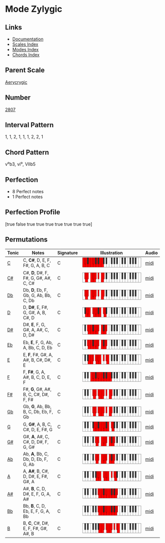 # Mode Zylygic

## Links

- [Documentation](README.md)
- [Scales Index](Scales.md)
- [Modes Index](Modes.md)
- [Chords Index](Chords.md)

## Parent Scale

[Aerycrygic](ScaleAerycrygic.md)

## Number

[2807](https://ianring.com/musictheory/scales/2807)

## Interval Pattern

1, 1, 2, 1, 1, 1, 2, 2, 1

## Chord Pattern

v⁰b3, vi⁰, VIIb5

## Perfection

- 8 Perfect notes
- 1 Perfect notes

## Perfection Profile

[true false true true true true true true true]

## Permutations

| Tonic | Notes | Signature | Illustration | Audio |
|-------|-------|-----------|--------------|-------|
| [C](ModeCNaturalZylygic.md) | C, **C#**, D, E, F, F#, G, A, B, C | C | ![CNaturalZylygic](ModeCNaturalZylygic.png) | [midi](https://github.com/edipermadi/music/blob/main/docs/ModeCNaturalZylygic.mid?raw=true) |
| [C#](ModeCSharpZylygic.md) | C#, **D**, D#, F, F#, G, G#, A#, C, C# | C | ![CSharpZylygic](ModeCSharpZylygic.png) | [midi](https://github.com/edipermadi/music/blob/main/docs/ModeCSharpZylygic.mid?raw=true) |
| [Db](ModeDFlatZylygic.md) | Db, **D**, Eb, F, Gb, G, Ab, Bb, C, Db | C | ![DFlatZylygic](ModeDFlatZylygic.png) | [midi](https://github.com/edipermadi/music/blob/main/docs/ModeDFlatZylygic.mid?raw=true) |
| [D](ModeDNaturalZylygic.md) | D, **D#**, E, F#, G, G#, A, B, C#, D | C | ![DNaturalZylygic](ModeDNaturalZylygic.png) | [midi](https://github.com/edipermadi/music/blob/main/docs/ModeDNaturalZylygic.mid?raw=true) |
| [D#](ModeDSharpZylygic.md) | D#, **E**, F, G, G#, A, A#, C, D, D# | C | ![DSharpZylygic](ModeDSharpZylygic.png) | [midi](https://github.com/edipermadi/music/blob/main/docs/ModeDSharpZylygic.mid?raw=true) |
| [Eb](ModeEFlatZylygic.md) | Eb, **E**, F, G, Ab, A, Bb, C, D, Eb | C | ![EFlatZylygic](ModeEFlatZylygic.png) | [midi](https://github.com/edipermadi/music/blob/main/docs/ModeEFlatZylygic.mid?raw=true) |
| [E](ModeENaturalZylygic.md) | E, **F**, F#, G#, A, A#, B, C#, D#, E | C | ![ENaturalZylygic](ModeENaturalZylygic.png) | [midi](https://github.com/edipermadi/music/blob/main/docs/ModeENaturalZylygic.mid?raw=true) |
| [F](ModeFNaturalZylygic.md) | F, **F#**, G, A, A#, B, C, D, E, F | C | ![FNaturalZylygic](ModeFNaturalZylygic.png) | [midi](https://github.com/edipermadi/music/blob/main/docs/ModeFNaturalZylygic.mid?raw=true) |
| [F#](ModeFSharpZylygic.md) | F#, **G**, G#, A#, B, C, C#, D#, F, F# | C | ![FSharpZylygic](ModeFSharpZylygic.png) | [midi](https://github.com/edipermadi/music/blob/main/docs/ModeFSharpZylygic.mid?raw=true) |
| [Gb](ModeGFlatZylygic.md) | Gb, **G**, Ab, Bb, B, C, Db, Eb, F, Gb | C | ![GFlatZylygic](ModeGFlatZylygic.png) | [midi](https://github.com/edipermadi/music/blob/main/docs/ModeGFlatZylygic.mid?raw=true) |
| [G](ModeGNaturalZylygic.md) | G, **G#**, A, B, C, C#, D, E, F#, G | C | ![GNaturalZylygic](ModeGNaturalZylygic.png) | [midi](https://github.com/edipermadi/music/blob/main/docs/ModeGNaturalZylygic.mid?raw=true) |
| [G#](ModeGSharpZylygic.md) | G#, **A**, A#, C, C#, D, D#, F, G, G# | C | ![GSharpZylygic](ModeGSharpZylygic.png) | [midi](https://github.com/edipermadi/music/blob/main/docs/ModeGSharpZylygic.mid?raw=true) |
| [Ab](ModeAFlatZylygic.md) | Ab, **A**, Bb, C, Db, D, Eb, F, G, Ab | C | ![AFlatZylygic](ModeAFlatZylygic.png) | [midi](https://github.com/edipermadi/music/blob/main/docs/ModeAFlatZylygic.mid?raw=true) |
| [A](ModeANaturalZylygic.md) | A, **A#**, B, C#, D, D#, E, F#, G#, A | C | ![ANaturalZylygic](ModeANaturalZylygic.png) | [midi](https://github.com/edipermadi/music/blob/main/docs/ModeANaturalZylygic.mid?raw=true) |
| [A#](ModeASharpZylygic.md) | A#, **B**, C, D, D#, E, F, G, A, A# | C | ![ASharpZylygic](ModeASharpZylygic.png) | [midi](https://github.com/edipermadi/music/blob/main/docs/ModeASharpZylygic.mid?raw=true) |
| [Bb](ModeBFlatZylygic.md) | Bb, **B**, C, D, Eb, E, F, G, A, Bb | C | ![BFlatZylygic](ModeBFlatZylygic.png) | [midi](https://github.com/edipermadi/music/blob/main/docs/ModeBFlatZylygic.mid?raw=true) |
| [B](ModeBNaturalZylygic.md) | B, **C**, C#, D#, E, F, F#, G#, A#, B | C | ![BNaturalZylygic](ModeBNaturalZylygic.png) | [midi](https://github.com/edipermadi/music/blob/main/docs/ModeBNaturalZylygic.mid?raw=true) |
